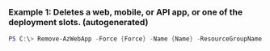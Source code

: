 ### Example 1: Deletes a web, mobile, or API app, or one of the deployment slots. (autogenerated)
```powershell
PS C:\> Remove-AzWebApp -Force {Force} -Name {Name} -ResourceGroupName MyResourceGroup

```


